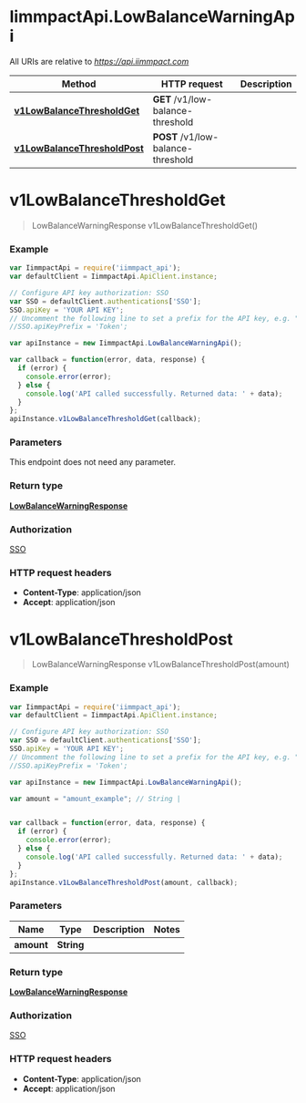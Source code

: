 # IimmpactApi.LowBalanceWarningApi

All URIs are relative to *https://api.iimmpact.com*

Method | HTTP request | Description
------------- | ------------- | -------------
[**v1LowBalanceThresholdGet**](LowBalanceWarningApi.md#v1LowBalanceThresholdGet) | **GET** /v1/low-balance-threshold | 
[**v1LowBalanceThresholdPost**](LowBalanceWarningApi.md#v1LowBalanceThresholdPost) | **POST** /v1/low-balance-threshold | 


<a name="v1LowBalanceThresholdGet"></a>
# **v1LowBalanceThresholdGet**
> LowBalanceWarningResponse v1LowBalanceThresholdGet()



### Example
```javascript
var IimmpactApi = require('iimmpact_api');
var defaultClient = IimmpactApi.ApiClient.instance;

// Configure API key authorization: SSO
var SSO = defaultClient.authentications['SSO'];
SSO.apiKey = 'YOUR API KEY';
// Uncomment the following line to set a prefix for the API key, e.g. "Token" (defaults to null)
//SSO.apiKeyPrefix = 'Token';

var apiInstance = new IimmpactApi.LowBalanceWarningApi();

var callback = function(error, data, response) {
  if (error) {
    console.error(error);
  } else {
    console.log('API called successfully. Returned data: ' + data);
  }
};
apiInstance.v1LowBalanceThresholdGet(callback);
```

### Parameters
This endpoint does not need any parameter.

### Return type

[**LowBalanceWarningResponse**](LowBalanceWarningResponse.md)

### Authorization

[SSO](../README.md#SSO)

### HTTP request headers

 - **Content-Type**: application/json
 - **Accept**: application/json

<a name="v1LowBalanceThresholdPost"></a>
# **v1LowBalanceThresholdPost**
> LowBalanceWarningResponse v1LowBalanceThresholdPost(amount)



### Example
```javascript
var IimmpactApi = require('iimmpact_api');
var defaultClient = IimmpactApi.ApiClient.instance;

// Configure API key authorization: SSO
var SSO = defaultClient.authentications['SSO'];
SSO.apiKey = 'YOUR API KEY';
// Uncomment the following line to set a prefix for the API key, e.g. "Token" (defaults to null)
//SSO.apiKeyPrefix = 'Token';

var apiInstance = new IimmpactApi.LowBalanceWarningApi();

var amount = "amount_example"; // String | 


var callback = function(error, data, response) {
  if (error) {
    console.error(error);
  } else {
    console.log('API called successfully. Returned data: ' + data);
  }
};
apiInstance.v1LowBalanceThresholdPost(amount, callback);
```

### Parameters

Name | Type | Description  | Notes
------------- | ------------- | ------------- | -------------
 **amount** | **String**|  | 

### Return type

[**LowBalanceWarningResponse**](LowBalanceWarningResponse.md)

### Authorization

[SSO](../README.md#SSO)

### HTTP request headers

 - **Content-Type**: application/json
 - **Accept**: application/json

